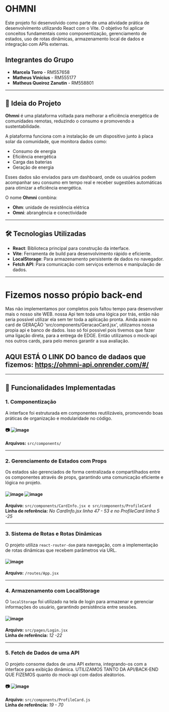 # OHMNI

Este projeto foi desenvolvido como parte de uma atividade prática de desenvolvimento utilizando React com o Vite. O objetivo foi aplicar conceitos fundamentais como componentização, gerenciamento de estados, uso de rotas dinâmicas, armazenamento local de dados e integração com APIs externas.

## Integrantes do Grupo  
- **Marcela Torro** - RM557658  
- **Matheus Vinícius** - RM555177  
- **Matheus Queiroz Zanutin** - RM558801  

---

## 🌟 Ideia do Projeto  

**Ohmni** é uma plataforma voltada para melhorar a eficiência energética de comunidades remotas, reduzindo o consumo e promovendo a sustentabilidade.  

A plataforma funciona com a instalação de um dispositivo junto à placa solar da comunidade, que monitora dados como:  
- Consumo de energia  
- Eficiência energética  
- Carga das baterias  
- Geração de energia  

Esses dados são enviados para um dashboard, onde os usuários podem acompanhar seu consumo em tempo real e receber sugestões automáticas para otimizar a eficiência energética.  

O nome **Ohmni** combina:  
- **Ohm**: unidade de resistência elétrica  
- **Omni**: abrangência e conectividade  

---

## 🛠️ Tecnologias Utilizadas  
- **React**: Biblioteca principal para construção da interface.  
- **Vite**: Ferramenta de build para desenvolvimento rápido e eficiente.  
- **LocalStorage**: Para armazenamento persistente de dados no navegador.  
- **Fetch API**: Para comunicação com serviços externos e manipulação de dados.  

---
# Fizemos nosso própio back-end
Mas não implementamos por completos pois faltou tempo para desenvolver mais o nosso site WEB. nossa Api tem toda uma lógica por trás, então não seria possivel utilizar ela sem ter toda a aplicação pronta.
Ainda assim no card de GERAÇÃO 'src/components/GeracaoCard.jsx', utilizamos nossa propia api e banco de dados. Isso só foi possivel pois tivemos que fazer uma ligação direta, para a entrega de EDGE.
Então utilizamos o mock-api nos outros cards, para pelo menos garantir a sua avaliação.

## AQUI ESTÁ O LINK DO banco de dadaos que fizemos: https://ohmni-api.onrender.com/#/

---

## 📂 Funcionalidades Implementadas  

### **1. Componentização**  
A interface foi estruturada em componentes reutilizáveis, promovendo boas práticas de organização e modularidade no código.  

#### 📷 ![image](https://github.com/user-attachments/assets/09d7ccd7-18c4-41de-a52d-85718d4c581a)
  
**Arquivos:** `src/components/`   

---

### **2. Gerenciamento de Estados com Props**  
Os estados são gerenciados de forma centralizada e compartilhados entre os componentes através de props, garantindo uma comunicação eficiente e lógica no projeto.  

#### ![image](https://github.com/user-attachments/assets/125fa6f9-6b84-4d8b-9347-7cea723ed970) ![image](https://github.com/user-attachments/assets/d0623031-7abd-4b15-bab9-5716bfbbe3e0)


**Arquivo:** `src/components/CardInfo.jsx e src/components/ProfileCard`  
**Linha de referência:** *No CardInfo.jsx linha 47 - 53 e no ProfileCard linha 5 -25*  

---

### **3. Sistema de Rotas e Rotas Dinâmicas**  
O projeto utiliza `react-router-dom` para navegação, com a implementação de rotas dinâmicas que recebem parâmetros via URL.  

#### ![image](https://github.com/user-attachments/assets/912fc0ad-28b8-4ea3-8d3d-053e1173b78f)

**Arquivo:** `/routes/App.jsx`  

---

### **4. Armazenamento com LocalStorage**  
O `localStorage` foi utilizado na tela de login para armazenar e gerenciar informações do usuário, garantindo persistência entre sessões.  

#### ![image](https://github.com/user-attachments/assets/ee593bb1-f020-413e-ab0f-cd366a068459)

**Arquivo:** `src/pages/Login.jsx`  
**Linha de referência:** *12 -22*  

---

### **5. Fetch de Dados de uma API**  
O projeto consome dados de uma API externa, integrando-os com a interface para exibição dinâmica. UTILIZAMOS TANTO DA API/BACK-END QUE FIZEMOS quanto do mock-api com dados aleátorios. 

#### 📷 ![image](https://github.com/user-attachments/assets/67f17083-570c-4cc0-8bb1-e0f889241f7d)
 
**Arquivo:** `src/components/ProfileCard.js`  
**Linha de referência:** *19 - 70* 
